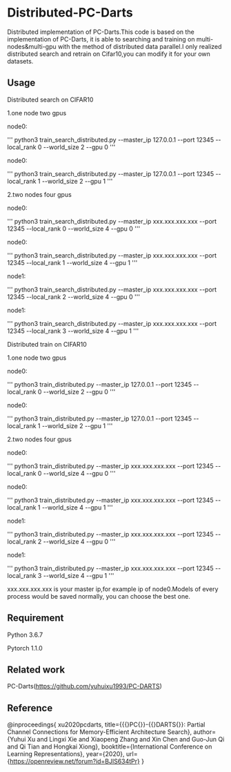 # Distributed-PC-Darts
Distributed implementation of PC-Darts.This code is based on the implementation of PC-Darts, it is able to searching and training on multi-nodes&amp;multi-gpu with the method of distributed data parallel.I only realized distributed search and retrain on Cifar10,you can modify it for your own datasets.

## Usage
Distributed search on CIFAR10

1.one node two gpus

node0:

''' 
    python3 train_search_distributed.py --master_ip 127.0.0.1 --port 12345 --local_rank 0 --world_size 2 --gpu 0
'''

node0:

'''
    python3 train_search_distributed.py --master_ip 127.0.0.1 --port 12345 --local_rank 1 --world_size 2 --gpu 1
'''

2.two nodes four gpus

node0:

'''
python3 train_search_distributed.py --master_ip xxx.xxx.xxx.xxx --port 12345 --local_rank 0 --world_size 4 --gpu 0
'''

node0:

'''
python3 train_search_distributed.py --master_ip xxx.xxx.xxx.xxx --port 12345 --local_rank 1 --world_size 4 --gpu 1
'''

node1:

'''
python3 train_search_distributed.py --master_ip xxx.xxx.xxx.xxx --port 12345 --local_rank 2 --world_size 4 --gpu 0
'''

node1:

'''
python3 train_search_distributed.py --master_ip xxx.xxx.xxx.xxx --port 12345 --local_rank 3 --world_size 4 --gpu 1
'''

Distributed train on CIFAR10

1.one node two gpus

node0:

'''
python3 train_distributed.py --master_ip 127.0.0.1 --port 12345 --local_rank 0 --world_size 2 --gpu 0
'''

node0:

'''
python3 train_distributed.py --master_ip 127.0.0.1 --port 12345 --local_rank 1 --world_size 2 --gpu 1
'''

2.two nodes four gpus

node0:

'''
python3 train_distributed.py --master_ip xxx.xxx.xxx.xxx --port 12345 --local_rank 0 --world_size 4 --gpu 0
'''

node0:

'''
python3 train_distributed.py --master_ip xxx.xxx.xxx.xxx --port 12345 --local_rank 1 --world_size 4 --gpu 1
'''

node1:

'''
python3 train_distributed.py --master_ip xxx.xxx.xxx.xxx --port 12345 --local_rank 2 --world_size 4 --gpu 0
'''

node1:

'''
python3 train_distributed.py --master_ip xxx.xxx.xxx.xxx --port 12345 --local_rank 3 --world_size 4 --gpu 1
'''

xxx.xxx.xxx.xxx is your master ip,for example ip of node0.Models of every process would be saved normally, you can choose the best one.

## Requirement

Python 3.6.7

Pytorch 1.1.0

## Related work

PC-Darts(https://github.com/yuhuixu1993/PC-DARTS)

## Reference

@inproceedings{
xu2020pcdarts,
title={{\{}PC{\}}-{\{}DARTS{\}}: Partial Channel Connections for Memory-Efficient Architecture Search},
author={Yuhui Xu and Lingxi Xie and Xiaopeng Zhang and Xin Chen and Guo-Jun Qi and Qi Tian and Hongkai Xiong},
booktitle={International Conference on Learning Representations},
year={2020},
url={https://openreview.net/forum?id=BJlS634tPr}
}
